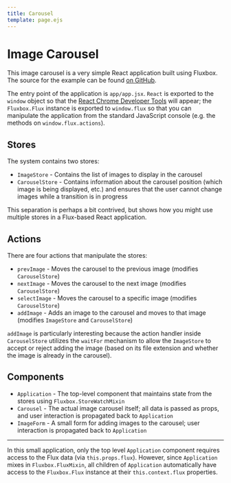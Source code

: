 ```yaml
---
title: Carousel
template: page.ejs
---
```


Image Carousel
==============

<div id="app"></div>
<script src="carousel-bundle.js"></script>
<style>
.application-container {
  width: auto !important;
  float: none;
  padding-bottom: 10px;
}

#app form {
  margin-left: 35px;
}
</style>

This image carousel is a very simple React application built using Fluxbox. The source for the example can be found [on GitHub](https://github.com/BinaryMuse/fluxbox/tree/master/examples/carousel).

The entry point of the application is `app/app.jsx`. `React` is exported to the `window` object so that the [React Chrome Developer Tools](http://facebook.github.io/react/blog/2014/01/02/react-chrome-developer-tools.html) will appear; the `Fluxbox.Flux` instance is exported to `window.flux` so that you can manipulate the application from the standard JavaScript console (e.g. the methods on `window.flux.actions`).

Stores
------

The system contains two stores:

* `ImageStore` - Contains the list of images to display in the carousel
* `CarouselStore` - Contains information about the carousel position (which image is being displayed, etc.) and ensures that the user cannot change images while a transition is in progress

This separation is perhaps a bit contrived, but shows how you might use multiple stores in a Flux-based React application.

Actions
-------

There are four actions that manipulate the stores:

* `prevImage` - Moves the carousel to the previous image (modifies `CarouselStore`)
* `nextImage` - Moves the carousel to the next image (modifies `CarouselStore`)
* `selectImage` - Moves the carousel to a specific image (modifies `CarouselStore`)
* `addImage` - Adds an image to the carousel and moves to that image (modifies `ImageStore` and `CarouselStore`)

`addImage` is particularly interesting because the action handler inside `CarouselStore` utilizes the `waitFor` mechanism to allow the `ImageStore` to accept or reject adding the image (based on its file extension and whether the image is already in the carousel).

Components
----------

* `Application` - The top-level component that maintains state from the stores using `Fluxbox.StoreWatchMixin`
* `Carousel` - The actual image carousel itself; all data is passed as props, and user interaction is propagated back to `Application`
* `ImageForm` - A small form for adding images to the carousel; user interaction is propagated back to `Application`

---

In this small application, only the top level `Application` component requires access to the Flux data (via `this.props.flux`). However, since `Application` mixes in `Fluxbox.FluxMixin`, all children of `Application` automatically have access to the `Fluxbox.Flux` instance at their `this.context.flux` properties.
